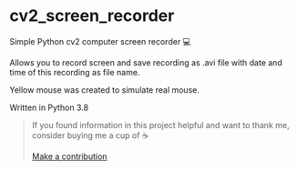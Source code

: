 # cv2_screen_recorder
Simple Python cv2 computer screen recorder :computer:

Allows you to record screen and save recording as .avi file with date and time of this recording as file name.

Yellow mouse was created to simulate real mouse.

Written in Python 3.8


>If you found information in this project helpful and want to thank me, consider buying me a cup of ☕
>
>[Make a contribution](https://paypal.me/kabanenko?locale.x=en_US)

